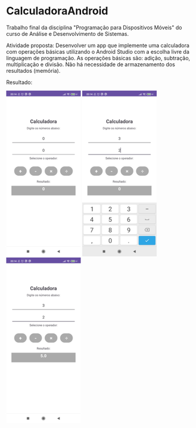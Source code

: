 # CalculadoraAndroid
Trabalho final da disciplina "Programação para Dispositivos Móveis" do curso de Análise e Desenvolvimento de Sistemas.

Atividade proposta: Desenvolver um app que implemente uma calculadora com operações básicas utilizando o Android Studio com a escolha livre da linguagem de programação. As operações básicas são: adição, subtração, multiplicação e divisão. Não há necessidade de armazenamento dos resultados (memória).

Resultado:

<img src="img/01.jpg" alt="print" width="200"/> <img src="img/02.jpg" alt="print" width="200"/> <img src="img/03.jpg" alt="print" width="200"/>
